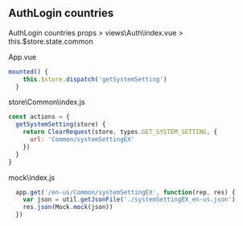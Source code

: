 ## AuthLogin countries

AuthLogin countries props > views\Auth\index.vue > this.$store.state.common

App.vue

```js
mounted() {
    this.$store.dispatch('getSystemSetting')
  }
```

store\Common\index.js

```js
const actions = {
  getSystemSetting(store) {
    return ClearRequest(store, types.GET_SYSTEM_SETTING, {
      url: 'Common/systemSettingEX'
    })
  }
}
```

mock\index.js

```js
  app.get('/en-us/Common/systemSettingEX', function(rep, res) {
    var json = util.getJsonFile('./systemSettingEX_en-us.json')
    res.json(Mock.mock(json))
  })
```